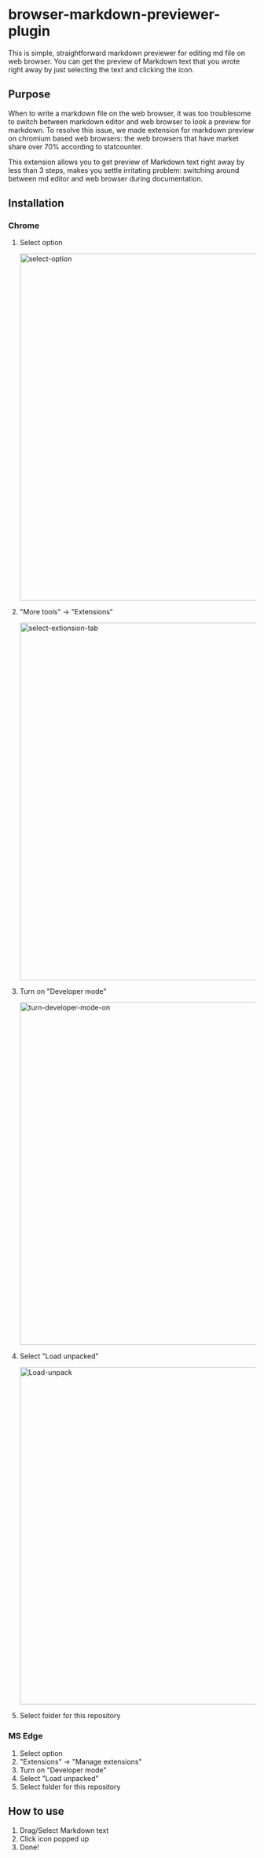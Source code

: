# browser-markdown-previewer-plugin

This is simple, straightforward markdown previewer for editing md file on web browser. You can get the preview of Markdown text that you wrote right away by just selecting the text and clicking the icon.

## Purpose

When to write a markdown file on the web browser, it was too troublesome to switch between markdown editor and web browser to look a preview for markdown. To resolve this issue, we made extension for markdown preview on chromium based web browsers: the web browsers that have market share over 70% according to statcounter. 

This extension allows you to get preview of Markdown text right away by less than 3 steps, makes you settle irritating problem: switching around between md editor and web browser during documentation.

## Installation

### Chrome

1. Select option
   
   <img width="707" alt="select-option" src="https://user-images.githubusercontent.com/66214527/144957148-ce24a710-1dde-4fc7-89be-b60098de22a0.png">

2. "More tools" -> "Extensions"
   
   <img width="728" alt="select-extionsion-tab" src="https://user-images.githubusercontent.com/66214527/144957325-46f9608b-5143-4c71-b296-89b284554051.png">

3. Turn on "Developer mode"
   
   <img width="698" alt="turn-developer-mode-on" src="https://user-images.githubusercontent.com/66214527/144957076-1e2b1792-6f33-4156-a275-bc1e3c52cc6f.png">

4. Select "Load unpacked"
   
   <img width="687" alt="Load-unpack" src="https://user-images.githubusercontent.com/66214527/144957878-65ce71ec-2ccc-463a-83c6-22f225059407.png">


5. Select folder for this repository


### MS Edge

1. Select option
2. "Extensions" -> "Manage extensions"
3. Turn on "Developer mode"
4. Select "Load unpacked"
5. Select folder for this repository

## How to use

1. Drag/Select Markdown text
2. Click icon popped up
3. Done!

